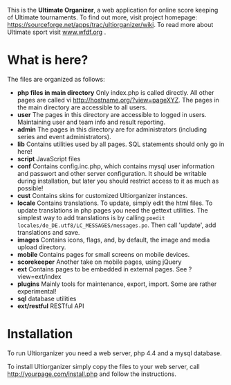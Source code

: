 This is the **Ultimate Organizer**, a web application for online score keeping of Ultimate tournaments. To find out more, visit project homepage: https://sourceforge.net/apps/trac/ultiorganizer/wiki. To read more about Ultimate sport visit www.wfdf.org .

# What is here?

The files are organized as follows:

  * **php files in main directory** Only index.php is called directly. All other pages are called vi http://hostname.org/?view=pageXYZ. The pages in the main directory are accessible to all users.
  * **user** The pages in this directory are accessible to logged in users. Maintaining user and team info and result reporting.
  * **admin** The pages in this directory are for administrators (including series and event administrators).
  * **lib** Contains utilities used by all pages. SQL statements should only go in here!
  * **script** JavaScript files
  * **conf** Contains config.inc.php, which contains mysql user information and passwort and other server configuration. It should be writable during installation, but later you should restrict access to it as much as possible!
  * **cust** Contains skins for customized Ultiorganizer instances.
  * **locale** Contains translations. To update, simply edit the html files. To update translations in php pages you need the gettext utilities. The simplest way to add translations is by calling `poedit locales/de_DE.utf8/LC_MESSAGES/messages.po`. Then call 'update', add translations and save.
  * **images** Contains icons, flags, and, by default, the image and media upload directory.
  * **mobile** Contains pages for small screens on mobile devices.
  * **scorekeeper** Another take on mobile pages, using jQuery
  * **ext** Contains pages to be embedded in external pages. See ?view=ext/index
  * **plugins** Mainly tools for maintenance, export, import. Some are rather experimental!
  * **sql** database utilities
  * **ext/restful** RESTful API


# Installation

To run Ultiorganizer you need a web server, php 4.4 and a mysql database.

To install Ultiorganizer simply copy the files to your web server, call http://yourpage.com/install.php and follow the instructions.

